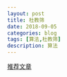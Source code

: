 ```yaml
---
layout: post
title: 杜教筛
date: 2018-09-05
categories: blog
tags: [算法,杜教筛]
description: 算法
---
```


[推荐文章]("https://www.cnblogs.com/peng-ym/p/9446555.html")
